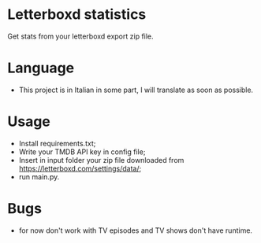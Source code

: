 # Letterboxd statistics
Get stats from your letterboxd export zip file.

# Language
- This project is in Italian in some part, I will translate as soon as possible.

# Usage
- Install requirements.txt;
- Write your TMDB API key in config file;
- Insert in input folder your zip file downloaded from https://letterboxd.com/settings/data/;
- run main.py.

# Bugs
- for now don't work with TV episodes and TV shows don't have runtime.
